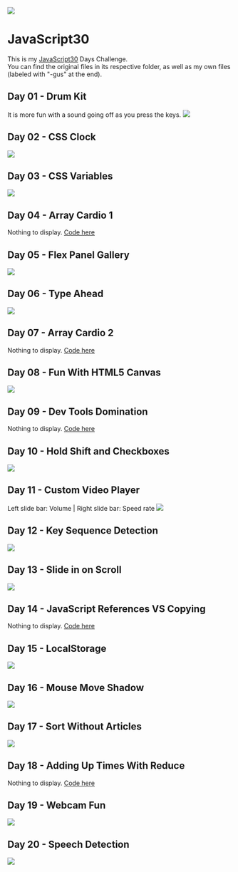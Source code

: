 ![](https://javascript30.com/images/JS3-social-share.png)

# JavaScript30

This is my [JavaScript30](https://JavaScript30.com) Days Challenge.  
You can find the original files in its respective folder, as well as my own files (labeled with "-gus" at the end).


## Day 01 - Drum Kit
It is more fun with a sound going off as you press the keys.
![](https://github.com/gustavoaz7/100DaysOfCode/blob/master/JavaScript30/Images%20and%20gifs/js30%2001.gif?raw=true)

## Day 02 - CSS Clock
![](https://github.com/gustavoaz7/100DaysOfCode/blob/master/JavaScript30/Images%20and%20gifs/js30%2002.gif?raw=true)

## Day 03 - CSS Variables
![](https://github.com/gustavoaz7/100DaysOfCode/blob/master/JavaScript30/Images%20and%20gifs/js30%2003.gif?raw=true)

## Day 04 - Array Cardio 1
Nothing to display. [Code here](https://github.com/gustavoaz7/100DaysOfCode/blob/master/JavaScript30/04%20-%20Array%20Cardio%20Day%201/index-gus.html)

## Day 05 - Flex Panel Gallery
![](https://github.com/gustavoaz7/100DaysOfCode/blob/master/JavaScript30/Images%20and%20gifs/js30%2005.gif?raw=true)

## Day 06 - Type Ahead
![](https://github.com/gustavoaz7/100DaysOfCode/blob/master/JavaScript30/Images%20and%20gifs/js30%2006.gif?raw=true)

## Day 07 - Array Cardio 2
Nothing to display. [Code here](https://github.com/gustavoaz7/100DaysOfCode/blob/master/JavaScript30/07%20-%20Array%20Cardio%20Day%202/index-gus.html)

## Day 08 - Fun With HTML5 Canvas
![](https://github.com/gustavoaz7/100DaysOfCode/blob/master/JavaScript30/Images%20and%20gifs/js30%2008.gif?raw=true)

## Day 09 - Dev Tools Domination
Nothing to display. [Code here](https://github.com/gustavoaz7/100DaysOfCode/blob/master/JavaScript30/09%20-%20Dev%20Tools%20Domination/index-gus.html)

## Day 10 - Hold Shift and Checkboxes
![](https://github.com/gustavoaz7/100DaysOfCode/blob/master/JavaScript30/Images%20and%20gifs/js30%2010.gif?raw=true)

## Day 11 - Custom Video Player
Left slide bar: Volume  |   Right slide bar: Speed rate
![](https://github.com/gustavoaz7/100DaysOfCode/blob/master/JavaScript30/Images%20and%20gifs/js30%2011.gif?raw=true)

## Day 12 - Key Sequence Detection
![](https://github.com/gustavoaz7/100DaysOfCode/blob/master/JavaScript30/Images%20and%20gifs/js30%2012.gif?raw=true)

## Day 13 - Slide in on Scroll
![](https://github.com/gustavoaz7/100DaysOfCode/blob/master/JavaScript30/Images%20and%20gifs/js30%2013.gif?raw=true)

## Day 14 - JavaScript References VS Copying
Nothing to display. [Code here](https://github.com/gustavoaz7/100DaysOfCode/blob/master/JavaScript30/14%20-%20JavaScript%20References%20VS%20Copying/index-gus.html)

## Day 15 - LocalStorage
![](https://github.com/gustavoaz7/100DaysOfCode/blob/master/JavaScript30/Images%20and%20gifs/js30%2015.gif?raw=true)

## Day 16 - Mouse Move Shadow
![](https://github.com/gustavoaz7/100DaysOfCode/blob/master/JavaScript30/Images%20and%20gifs/js30%2016.gif?raw=true)

## Day 17 - Sort Without Articles
![](https://github.com/gustavoaz7/100DaysOfCode/blob/master/JavaScript30/Images%20and%20gifs/js30%2017.png?raw=true)

## Day 18 - Adding Up Times With Reduce
Nothing to display. [Code here](https://github.com/gustavoaz7/100DaysOfCode/blob/master/JavaScript30/18%20-%20Adding%20Up%20Times%20with%20Reduce/index-gus.html)

## Day 19 - Webcam Fun
![](https://github.com/gustavoaz7/100DaysOfCode/blob/master/JavaScript30/Images%20and%20gifs/js30%2019.gif)

## Day 20 - Speech Detection
![](https://github.com/gustavoaz7/100DaysOfCode/blob/master/JavaScript30/Images%20and%20gifs/js30%2020.gif?raw=true)
